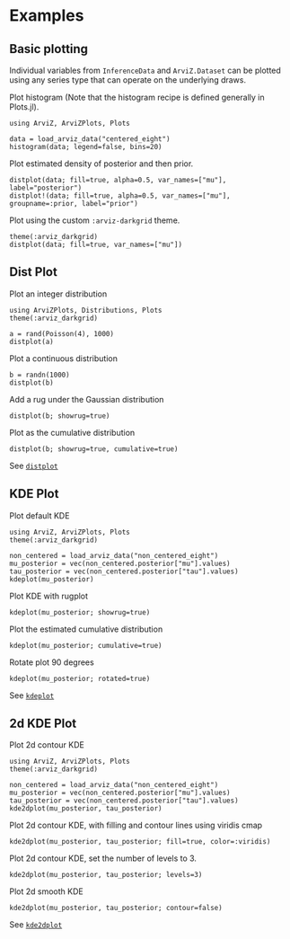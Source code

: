 # Examples

## Basic plotting

Individual variables from `InferenceData` and `ArviZ.Dataset` can be plotted using any series type that can operate on the underlying draws.

Plot histogram (Note that the histogram recipe is defined generally in Plots.jl).

```@example basic
using ArviZ, ArviZPlots, Plots

data = load_arviz_data("centered_eight")
histogram(data; legend=false, bins=20)
```

Plot estimated density of posterior and then prior.

```@example basic
distplot(data; fill=true, alpha=0.5, var_names=["mu"], label="posterior")
distplot!(data; fill=true, alpha=0.5, var_names=["mu"], groupname=:prior, label="prior")
```

Plot using the custom `:arviz-darkgrid` theme.

```@example basic
theme(:arviz_darkgrid)
distplot(data; fill=true, var_names=["mu"])
```

## Dist Plot

Plot an integer distribution

```@example distplot
using ArviZPlots, Distributions, Plots
theme(:arviz_darkgrid)

a = rand(Poisson(4), 1000)
distplot(a)
```

Plot a continuous distribution

```@example distplot
b = randn(1000)
distplot(b)
```

Add a rug under the Gaussian distribution

```@example distplot
distplot(b; showrug=true)
```

Plot as the cumulative distribution

```@example distplot
distplot(b; showrug=true, cumulative=true)
```

See [`distplot`](@ref)

## KDE Plot

Plot default KDE

```@example kdeplot
using ArviZ, ArviZPlots, Plots
theme(:arviz_darkgrid)

non_centered = load_arviz_data("non_centered_eight")
mu_posterior = vec(non_centered.posterior["mu"].values)
tau_posterior = vec(non_centered.posterior["tau"].values)
kdeplot(mu_posterior)
```

Plot KDE with rugplot

```@example kdeplot
kdeplot(mu_posterior; showrug=true)
```

Plot the estimated cumulative distribution

```@example kdeplot
kdeplot(mu_posterior; cumulative=true)
```

Rotate plot 90 degrees

```@example kdeplot
kdeplot(mu_posterior; rotated=true)
```

See [`kdeplot`](@ref)

## 2d KDE Plot

Plot 2d contour KDE

```@example kde2dplot
using ArviZ, ArviZPlots, Plots
theme(:arviz_darkgrid)

non_centered = load_arviz_data("non_centered_eight")
mu_posterior = vec(non_centered.posterior["mu"].values)
tau_posterior = vec(non_centered.posterior["tau"].values)
kde2dplot(mu_posterior, tau_posterior)
```

Plot 2d contour KDE, with filling and contour lines using viridis cmap

```@example kde2dplot
kde2dplot(mu_posterior, tau_posterior; fill=true, color=:viridis)
```

Plot 2d contour KDE, set the number of levels to 3.

```@example kde2dplot
kde2dplot(mu_posterior, tau_posterior; levels=3)
```

Plot 2d smooth KDE

```@example kde2dplot
kde2dplot(mu_posterior, tau_posterior; contour=false)
```

See [`kde2dplot`](@ref)
